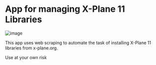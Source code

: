 # App for managing X-Plane 11 Libraries

![image](https://user-images.githubusercontent.com/39464373/156603999-4b81a9a8-a98b-47a8-8e61-79568b96aa05.png)

This app uses web scraping to automate the task of installing X-Plane 11 libraries from x-plane.org.

Use at your own risk
